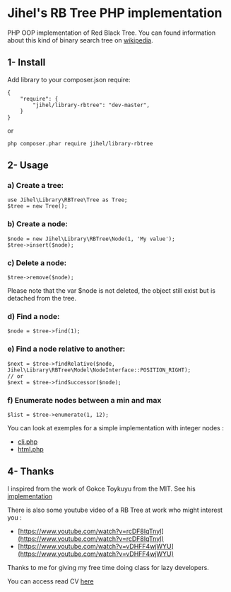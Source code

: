 Jihel's RB Tree PHP implementation
==================================

PHP OOP implementation of Red Black Tree.
You can found information about this kind of binary search tree on
[wikipedia](https://en.wikipedia.org/wiki/Red%E2%80%93black_tree).


1- Install
----------

Add library to your composer.json require:

    {
        "require": {
            "jihel/library-rbtree": "dev-master",
        }
    }

or

    php composer.phar require jihel/library-rbtree


2- Usage
--------

### a) Create a tree:

    use Jihel\Library\RBTree\Tree as Tree;
    $tree = new Tree();

### b) Create a node:

    $node = new Jihel\Library\RBTree\Node(1, 'My value');
    $tree->insert($node);

### c) Delete a node:

    $tree->remove($node);
    
Please note that the var $node is not deleted, the object still exist but is detached from the tree.

### d) Find a node:

    $node = $tree->find(1);

### e) Find a node relative to another:

    $next = $tree->findRelative($node, Jihel\Library\RBTree\Model\NodeInterface::POSITION_RIGHT);
    // or
    $next = $tree->findSuccessor($node);

### f) Enumerate nodes between a min and max

    $list = $tree->enumerate(1, 12);


You can look at exemples for a simple implementation with integer nodes :

- [cli.php](exemple/cli.php)
- [html.php](exemple/index.php)


4- Thanks
---------

I inspired from the work of Gokce Toykuyu from the MIT.
See his [implementation](http://web.mit.edu/~emin/Desktop/ref_to_emin/www.old/source_code/red_black_tree/index.html)

There is also some youtube video of a RB Tree at work who might interest you :

- [https://www.youtube.com/watch?v=rcDF8IqTnyI](https://www.youtube.com/watch?v=rcDF8IqTnyI)
- [https://www.youtube.com/watch?v=vDHFF4wjWYU](https://www.youtube.com/watch?v=vDHFF4wjWYU)


Thanks to me for giving my free time doing class for lazy developers.

You can access read CV [here](http://www.joseph-lemoine.fr)

